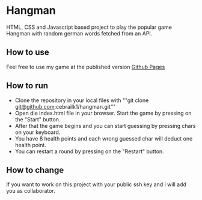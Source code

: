 # Hangman
HTML, CSS and Javascript based project to play the popular game Hangman with random german words fetched from an API. 

## How to use
Feel free to use my game at the published version [Github Pages](https://cebrailk1.github.io/hangman/)

## How to run
- Clone the repository in your local files with '''git clone git@github.com:cebrailk1/hangman.git''' 
- Open die index.html file in your browser. Start the game by pressing on the "Start" button.
- After that the game begins and you can start guessing by pressing chars on your keyboard.
- You have 8 health points and each wrong guessed char will deduct one health point.
- You can restart a round by pressing on the "Restart" button.

## How to change
If you want to work on this project with your public ssh key and i will add you as collaborator.
